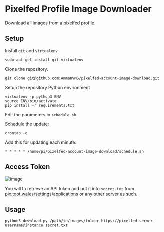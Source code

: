 # Pixelfed Profile Image Downloader

Download all images from a pixelfed profile.

## Setup


Install `git` and `virtualenv`

```
sudo apt-get install git virtualenv
```

Clone the repository.

```
git clone git@github.com:AmmanVMS/pixelfed-account-image-download.git
```

Setup the repository Python environment

```
virtualenv -p python3 ENV
source ENV/bin/activate
pip install -r requirements.txt
```

Edit the parameters in `schedule.sh`

Schedule the update:

```
crontab -e
```

Add this for updating each minute:

```
* * * * * /home/pi/pixelfed-account-image-download/schedule.sh
```

## Access Token

![image](https://user-images.githubusercontent.com/564768/214557602-504e0afa-a8d0-4cb2-9d05-56296012145c.png)

You will to retrieve an API token and put it into `secret.txt` from
[pix.toot.wales/settings/applications](https://pix.toot.wales/settings/applications) or
any other server as such.

## Usage

```
python3 download.py /path/to/images/folder https://pixelfed.server username@instance secret.txt
```


